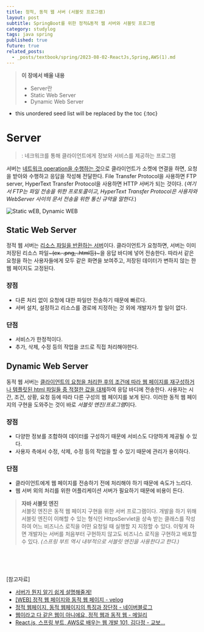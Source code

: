 ```yaml
---
title: 정적, 동적 웹 서버 (서블릿 프로그램)
layout: post
subtitle: SpringBoot를 위한 정적&동적 웹 서버와 서블릿 프로그램
category: studylog
tags: java spring
published: true
future: true
related_posts:
  - _posts/textbook/spring/2023-08-02-ReactJs,Spring,AWS(1).md
---
```


> **이 장에서 배울 내용**
>
> * Server란
> * Static Web Server
> * Dynamic Web Server

<!--more-->

* this unordered seed list will be replaced by the toc
{:toc}

# Server 
> : 네크워크를 통해 클라이언트에게 정보와 서비스를 제공하는 프로그램

서버는 <u>네트워크 operation을 수행하는 것</u>으로 클라이언트가 소켓에 연결을 하면, 요청을 받아와 수행하고 응답을 작성해 전달한다. File Transfer Protocol을 사용하면 FTP server, HyperText Transfer Protocol을 사용하면 HTTP 서버가 되는 것이다. (*여기서 FTP는 파일 전송을 위한 프로토콜이고, HyperText Transfer Protocol은 사용자와 WebServer 사이의 문서 전송을 위한 통신 규약을 말한다.*)  

![Static wEB, Dynamic WEB](https://velog.velcdn.com/images%2Fdyunge_100%2Fpost%2F33a388a4-d96e-499b-b6e5-370ba3e216b6%2Fimage.png)

## Static Web Server
정적 웹 서버는  <u>리소스 파일을 반환하는 서버</u>이다. 클라이언트가 요청하면, 서버는 이미 저장된 리소스 파일~~~(ex. .png, .html등)~~~을 응답 바디에 넣어 전송한다. 따라서 같은 요청을 하는 사용자들에게 모두 같은 화면을 보여주고, 저장된 데이터가 변하지 않는 한 웹 페이지도 고정된다.

### 장점
* 다른 처리 없이 요청에 대한 파일만 전송하기 때문에 빠르다.
* 서버 설치, 설정하고 리소스를 경로에 지정하는 것 외에 개발자가 할 일이 없다.

### 단점
* 서비스가 한정적이다.
* 추가, 삭제, 수정 등의 작업을 코드로 직접 처리해야한다.

## Dynamic Web Server
동적 웹 서버는 <u>클라이언트의 요청을 처리한 후의 조건에 따라 웹 페이지를 재구성하거나 템플릿된 html 파일들 중 적절한 값을 대체</u>하여 응답 바디에 전송한다. 사용자는 시간, 조건, 상황, 요청 등에 따라 다른 구성의 웹 페이지를 보게 된다. 이러한 동적 웹 페이지의 구현을 도와주는 것이 바로 *서블릿 엔진/프로그램*이다.

### 장점
* 다양한 정보를 조합하여 데이터를 구성하기 때문에 서비스도 다양하게 제공될 수 있다.
* 사용자 측에서 수정, 삭제, 수정 등의 작업을 할 수 있기 때문에 관리가 용이하다.

### 단점
* 클라이언트에게 웹 페이지를 전송하기 전에 처리해야 하기 때문에 속도가 느리다.
* 웹 서버 외의 처리를 위한 어플리케이션 서버가 필요하기 때문에 비용이 든다.

> **자바 서블릿 엔진**<br/>
서블릿 엔진은 동적 웹 페이지 구현을 위한 서버 프로그램이다. 개발을 하기 위해 서블릿 엔진이 이해할 수 있는 형식인 HttpsServlet을 상속 받는 클래스를 작성하여 어느 비즈니스 로직을 어떤 요청일 때 실행할 지 지정할 수 있다. 이렇게 하면 개발자는 서버를 처음부터 구현하지 않고도 비즈니스 로직을 구현하고 배포할 수 있다. *(스프링 부트 역시 내부적으로 서블릿 엔진을 사용한다고 한다.)*
<br/>
<br/>
<br/>


[참고자료]<br/>
* [서버가 뭔지 알기 쉽게 설명해줄게!](https://contents.premium.naver.com/3mit/wony/contents/220117230634163vp)
* [[WEB] 정적 웹 페이지와 동적 웹 페이지 - velog](https://velog.io/@dyunge_100/WEB-%EC%A0%95%EC%A0%81-%EC%9B%B9-%ED%8E%98%EC%9D%B4%EC%A7%80%EC%99%80-%EB%8F%99%EC%A0%81-%EC%9B%B9-%ED%8E%98%EC%9D%B4%EC%A7%80)  
* [정적 웹페이지, 동적 웹페이지의 특징과 장단점 - 네이버블로그](https://blog.naver.com/insaweb/221650456057)  
* [웹이라고 다 같은 웹이 아니에요, 정적 웹과 동적 웹 - 메일리](https://maily.so/grabnews/posts/ce76c9)
* [React.js, 스프링 부트, AWS로 배우는 웹 개발 101, 김다정 - 교보...](https://product.kyobobook.co.kr/detail/S000001805062)

<!-- Back to [전문가를 위한 C++ (Professional C++) 작성 포스트 모음](professional-cpp-toc){:.heading.flip-title}
{:.read-more} -->
